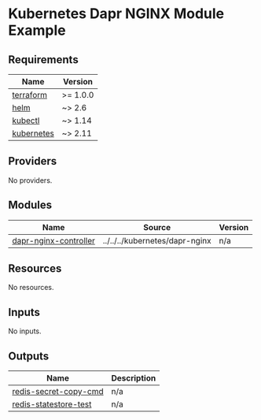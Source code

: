 # Kubernetes Dapr NGINX Module Example

<!-- BEGIN_TF_DOCS -->
## Requirements

| Name | Version |
|------|---------|
| <a name="requirement_terraform"></a> [terraform](#requirement\_terraform) | >= 1.0.0 |
| <a name="requirement_helm"></a> [helm](#requirement\_helm) | ~> 2.6 |
| <a name="requirement_kubectl"></a> [kubectl](#requirement\_kubectl) | ~> 1.14 |
| <a name="requirement_kubernetes"></a> [kubernetes](#requirement\_kubernetes) | ~> 2.11 |

## Providers

No providers.

## Modules

| Name | Source | Version |
|------|--------|---------|
| <a name="module_dapr-nginx-controller"></a> [dapr-nginx-controller](#module\_dapr-nginx-controller) | ../../../kubernetes/dapr-nginx | n/a |

## Resources

No resources.

## Inputs

No inputs.

## Outputs

| Name | Description |
|------|-------------|
| <a name="output_redis-secret-copy-cmd"></a> [redis-secret-copy-cmd](#output\_redis-secret-copy-cmd) | n/a |
| <a name="output_redis-statestore-test"></a> [redis-statestore-test](#output\_redis-statestore-test) | n/a |
<!-- END_TF_DOCS -->